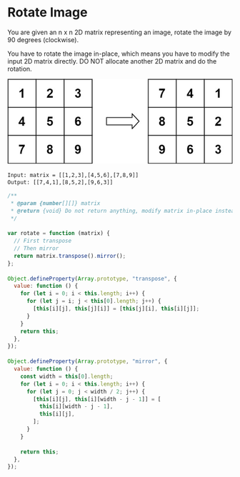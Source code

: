 # Rotate Image

You are given an n x n 2D matrix representing an image, rotate the image by 90 degrees (clockwise).

You have to rotate the image in-place, which means you have to modify the input 2D matrix directly. DO NOT allocate another 2D matrix and do the rotation.

![Example Image](./images/as2.jpg)

```
Input: matrix = [[1,2,3],[4,5,6],[7,8,9]]
Output: [[7,4,1],[8,5,2],[9,6,3]]
```

```js
/**
 * @param {number[][]} matrix
 * @return {void} Do not return anything, modify matrix in-place instead.
 */

var rotate = function (matrix) {
  // First transpose
  // Then mirror
  return matrix.transpose().mirror();
};

Object.defineProperty(Array.prototype, "transpose", {
  value: function () {
    for (let i = 0; i < this.length; i++) {
      for (let j = i; j < this[0].length; j++) {
        [this[i][j], this[j][i]] = [this[j][i], this[i][j]];
      }
    }
    return this;
  },
});

Object.defineProperty(Array.prototype, "mirror", {
  value: function () {
    const width = this[0].length;
    for (let i = 0; i < this.length; i++) {
      for (let j = 0; j < width / 2; j++) {
        [this[i][j], this[i][width - j - 1]] = [
          this[i][width - j - 1],
          this[i][j],
        ];
      }
    }

    return this;
  },
});
```

